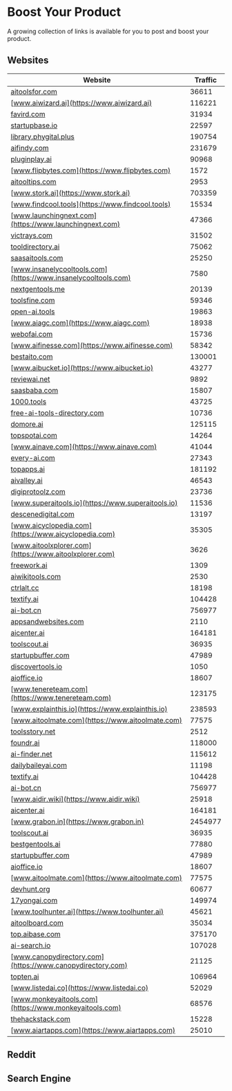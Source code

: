 # Boost Your Product

A growing collection of links is available for you to post and boost your product.

## Websites

| Website                                                            | Traffic |
| ------------------------------------------------------------------ | ------- |
| [aitoolsfor.com](https://aitoolsfor.com)                           | 36611   |
| [www.aiwizard.ai](https://www.aiwizard.ai)                         | 116221  |
| [favird.com](https://favird.com)                                   | 31934   |
| [startupbase.io](https://startupbase.io)                           | 22597   |
| [library.phygital.plus](https://library.phygital.plus)             | 190754  |
| [aifindy.com](https://aifindy.com)                                 | 231679  |
| [pluginplay.ai](https://pluginplay.ai)                             | 90968   |
| [www.flipbytes.com](https://www.flipbytes.com)                     | 1572    |
| [aitooltips.com](https://aitooltips.com)                           | 2953    |
| [www.stork.ai](https://www.stork.ai)                               | 703359  |
| [www.findcool.tools](https://www.findcool.tools)                   | 15534   |
| [www.launchingnext.com](https://www.launchingnext.com)             | 47366   |
| [victrays.com](https://victrays.com)                               | 31502   |
| [tooldirectory.ai](https://tooldirectory.ai)                       | 75062   |
| [saasaitools.com](https://saasaitools.com)                         | 25250   |
| [www.insanelycooltools.com](https://www.insanelycooltools.com)     | 7580    |
| [nextgentools.me](https://nextgentools.me)                         | 20139   |
| [toolsfine.com](https://toolsfine.com)                             | 59346   |
| [open-ai.tools](https://open-ai.tools)                             | 19863   |
| [www.aiagc.com](https://www.aiagc.com)                             | 18938   |
| [webofai.com](https://webofai.com)                                 | 15736   |
| [www.aifinesse.com](https://www.aifinesse.com)                     | 58342   |
| [bestaito.com](https://bestaito.com)                               | 130001  |
| [www.aibucket.io](https://www.aibucket.io)                         | 43277   |
| [reviewai.net](https://reviewai.net)                               | 9892    |
| [saasbaba.com](https://saasbaba.com)                               | 15807   |
| [1000.tools](https://1000.tools)                                   | 43725   |
| [free-ai-tools-directory.com](https://free-ai-tools-directory.com) | 10736   |
| [domore.ai](https://domore.ai)                                     | 125115  |
| [topspotai.com](https://topspotai.com)                             | 14264   |
| [www.ainave.com](https://www.ainave.com)                           | 41044   |
| [every-ai.com](https://every-ai.com)                               | 27343   |
| [topapps.ai](https://topapps.ai)                                   | 181192  |
| [aivalley.ai](https://aivalley.ai)                                 | 46543   |
| [digiprotoolz.com](https://digiprotoolz.com)                       | 23736   |
| [www.superaitools.io](https://www.superaitools.io)                 | 11536   |
| [descenedigital.com](https://descenedigital.com)                   | 13197   |
| [www.aicyclopedia.com](https://www.aicyclopedia.com)               | 35305   |
| [www.aitoolxplorer.com](https://www.aitoolxplorer.com)             | 3626    |
| [freework.ai](https://freework.ai)                                 | 1309    |
| [aiwikitools.com](https://aiwikitools.com)                         | 2530    |
| [ctrlalt.cc](https://ctrlalt.cc)                                   | 18198   |
| [textify.ai](https://textify.ai)                                   | 104428  |
| [ai-bot.cn](https://ai-bot.cn)                                     | 756977  |
| [appsandwebsites.com](https://appsandwebsites.com)                 | 2110    |
| [aicenter.ai](https://aicenter.ai)                                 | 164181  |
| [toolscout.ai](https://toolscout.ai)                               | 36935   |
| [startupbuffer.com](https://startupbuffer.com)                     | 47989   |
| [discovertools.io](https://discovertools.io)                       | 1050    |
| [aioffice.io](https://aioffice.io)                                 | 18607   |
| [www.tenereteam.com](https://www.tenereteam.com)                   | 123175  |
| [www.explainthis.io](https://www.explainthis.io)                   | 238593  |
| [www.aitoolmate.com](https://www.aitoolmate.com)                   | 77575   |
| [toolsstory.net](https://toolsstory.net)                           | 2512    |
| [foundr.ai](https://foundr.ai)                                     | 118000  |
| [ai-finder.net](https://ai-finder.net)                             | 115612  |
| [dailybaileyai.com](https://dailybaileyai.com)                     | 11198   |
| [textify.ai](https://textify.ai)                                   | 104428  |
| [ai-bot.cn](https://ai-bot.cn)                                     | 756977  |
| [www.aidir.wiki](https://www.aidir.wiki)                           | 25918   |
| [aicenter.ai](https://aicenter.ai)                                 | 164181  |
| [www.grabon.in](https://www.grabon.in)                             | 2454977 |
| [toolscout.ai](https://toolscout.ai)                               | 36935   |
| [bestgentools.ai](https://bestgentools.ai)                         | 77880   |
| [startupbuffer.com](https://startupbuffer.com)                     | 47989   |
| [aioffice.io](https://aioffice.io)                                 | 18607   |
| [www.aitoolmate.com](https://www.aitoolmate.com)                   | 77575   |
| [devhunt.org](https://devhunt.org)                                 | 60677   |
| [17yongai.com](https://17yongai.com)                               | 149974  |
| [www.toolhunter.ai](https://www.toolhunter.ai)                     | 45621   |
| [aitoolboard.com](https://aitoolboard.com)                         | 35034   |
| [top.aibase.com](https://top.aibase.com)                           | 375170  |
| [ai-search.io](https://ai-search.io)                               | 107028  |
| [www.canopydirectory.com](https://www.canopydirectory.com)         | 21125   |
| [topten.ai](https://topten.ai)                                     | 106964  |
| [www.listedai.co](https://www.listedai.co)                         | 52029   |
| [www.monkeyaitools.com](https://www.monkeyaitools.com)             | 68576   |
| [thehackstack.com](https://thehackstack.com)                       | 15228   |
| [www.aiartapps.com](https://www.aiartapps.com)                     | 25010   |

## Reddit

## Search Engine
